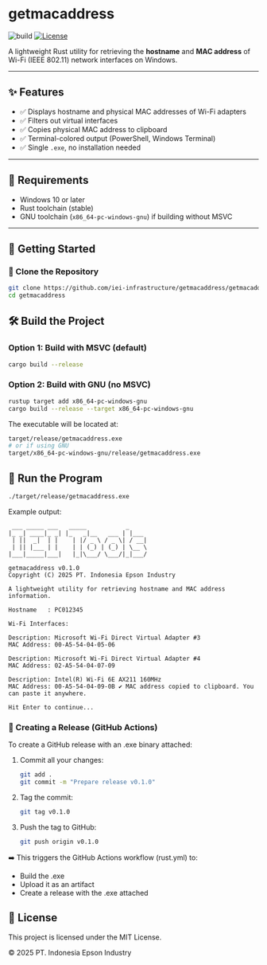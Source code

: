 # getmacaddress

![build](https://github.com/iei-infrastructure/getmacaddress/actions/workflows/rust.yml/badge.svg)
[![License](https://img.shields.io/badge/license-MIT-blue.svg)](LICENSE)

A lightweight Rust utility for retrieving the **hostname** and **MAC address** of Wi-Fi (IEEE 802.11) network interfaces on Windows.

---

## ✨ Features

- ✅ Displays hostname and physical MAC addresses of Wi-Fi adapters
- ✅ Filters out virtual interfaces
- ✅ Copies physical MAC address to clipboard
- ✅ Terminal-colored output (PowerShell, Windows Terminal)
- ✅ Single `.exe`, no installation needed

---

## 🧾 Requirements

- Windows 10 or later
- Rust toolchain (stable)
- GNU toolchain (`x86_64-pc-windows-gnu`) if building without MSVC

---

## 🚀 Getting Started

### 🔧 Clone the Repository

```bash
git clone https://github.com/iei-infrastructure/getmacaddress/getmacaddress.git
cd getmacaddress
```

## 🛠️ Build the Project
### Option 1: Build with MSVC (default)
```bash
cargo build --release
```
### Option 2: Build with GNU (no MSVC)
```bash
rustup target add x86_64-pc-windows-gnu
cargo build --release --target x86_64-pc-windows-gnu
```

The executable will be located at:
```bash
target/release/getmacaddress.exe
# or if using GNU
target/x86_64-pc-windows-gnu/release/getmacaddress.exe
```

## 🧪 Run the Program
```bash
./target/release/getmacaddress.exe
```

Example output:
```
 ___ _____ ___   _____           _
|_ _| ____|_ _| |_   _|__   ___ | |___
 | ||  _|  | |    | |/ _ \ / _ \| / __|
 | || |___ | |    | | (_) | (_) | \__ \
|___|_____|___|   |_|\___/ \___/|_|___/

getmacaddress v0.1.0
Copyright (C) 2025 PT. Indonesia Epson Industry

A lightweight utility for retrieving hostname and MAC address information.

Hostname   : PC012345

Wi-Fi Interfaces:

Description: Microsoft Wi-Fi Direct Virtual Adapter #3
MAC Address: 00-A5-54-04-05-06

Description: Microsoft Wi-Fi Direct Virtual Adapter #4
MAC Address: 02-A5-54-04-07-09

Description: Intel(R) Wi-Fi 6E AX211 160MHz
MAC Address: 00-A5-54-04-09-0B ✔ MAC address copied to clipboard. You can paste it anywhere.

Hit Enter to continue...
```

### 🏁 Creating a Release (GitHub Actions)

To create a GitHub release with an .exe binary attached:

1. Commit all your changes:
   ```bash
   git add .
   git commit -m "Prepare release v0.1.0"
   ```

2. Tag the commit:
   ```bash
   git tag v0.1.0
   ```

3. Push the tag to GitHub:
   ```bash
   git push origin v0.1.0
   ```

➡️ This triggers the GitHub Actions workflow (rust.yml) to:

- Build the .exe
- Upload it as an artifact
- Create a release with the .exe attached

## 📝 License

This project is licensed under the MIT License.


© 2025 PT. Indonesia Epson Industry

